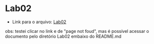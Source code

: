 # Lab02

* Link para o arquivo: [Lab02](lab02-java-estruturas-ra223037.ipynb)

obs: testei clicar no link e de "page not foud", mas é possível acessar o documento pelo diretório Lab02 embaixo do README.md
